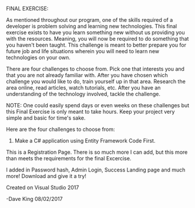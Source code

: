 FINAL EXERCISE: 
          
As mentioned throughout our program, one of the skills required of a developer is problem solving and learning new technologies. This final exercise exists to have you learn something new without us providing you with the resources. Meaning, you will now be required to do something that you haven't been taught. This challenge is meant to better prepare you for future job and life situations wherein you will need to learn new technologies on your own.

There are four challenges to choose from. Pick one that interests you and that you are not already familiar with. After you have chosen which challenge you would like to do, train yourself up in that area. Research the area online, read articles, watch tutorials, etc. After you have an understanding of the technology involved, tackle the challenge.

NOTE: One could easily spend days or even weeks on these challenges but this Final Exercise is only meant to take hours. Keep your project very simple and basic for time's sake.

Here are the four challenges to choose from:

1. Make a C# application using Entity Framework Code First.


This is a Registration Page. There is so much more I can add, but this more than meets the requirements for the final Excercise.

I added in Password hash, Admin Login, Success Landing page and much more! Download and give it a try!

Created on Visual Studio 2017

-Dave King 08/02/2017
